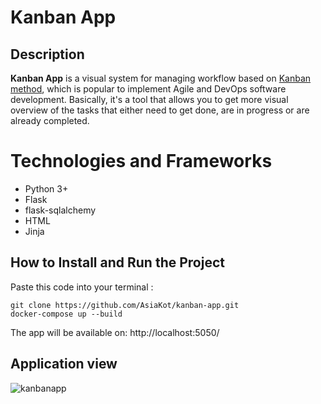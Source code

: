 # Kanban App

## Description
<b>Kanban App</b> is a visual system for managing workflow based on [Kanban method](https://en.wikipedia.org/wiki/Kanban_(development)), which is popular to implement Agile and DevOps software development. 
Basically, it's a tool that allows you to get more visual overview of the tasks that either need to get done, are in progress or are already completed.

# Technologies and Frameworks

* Python 3+
* Flask
* flask-sqlalchemy
* HTML
* Jinja

## How to Install and Run the Project

Paste this code into your terminal : 

```
git clone https://github.com/AsiaKot/kanban-app.git
docker-compose up --build
```

The app will be available on: http://localhost:5050/

## Application view

![kanbanapp](https://user-images.githubusercontent.com/86662368/154773700-ffd4d899-acc1-4521-9512-8a6374372087.png)
